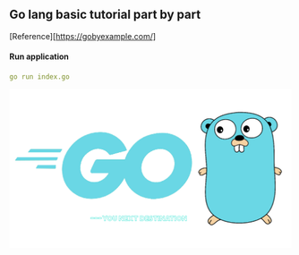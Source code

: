 
## Go lang basic tutorial part by part

[Reference][https://gobyexample.com/]

#### Run application
```yaml
go run index.go

```

![ScreenShot](/go.png)